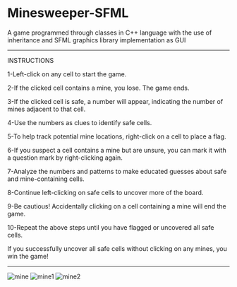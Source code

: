 # Minesweeper-SFML
A game programmed through classes in C++ language with the use of inheritance and SFML graphics library implementation as GUI 


________________________________________________________________________________________________________________________________________________________________________________________________________________________________

INSTRUCTIONS

1-Left-click on any cell to start the game.

2-If the clicked cell contains a mine, you lose. The game ends.

3-If the clicked cell is safe, a number will appear, indicating the number of mines adjacent to that cell.

4-Use the numbers as clues to identify safe cells.

5-To help track potential mine locations, right-click on a cell to place a flag.

6-If you suspect a cell contains a mine but are unsure, you can mark it with a question mark by right-clicking again.

7-Analyze the numbers and patterns to make educated guesses about safe and mine-containing cells.

8-Continue left-clicking on safe cells to uncover more of the board.

9-Be cautious! Accidentally clicking on a cell containing a mine will end the game.

10-Repeat the above steps until you have flagged or uncovered all safe cells.

If you successfully uncover all safe cells without clicking on any mines, you win the game!

________________________________________________________________________________________________________________________________________________________________________________________________________________________________
![mine](https://github.com/AbdCoded/Minesweeper-SFML/assets/105659099/a298f5cb-8c87-4a13-919a-d43665453cef)
![mine1](https://github.com/AbdCoded/Minesweeper-SFML/assets/105659099/3d69a387-83e6-451c-96c1-5bce7e671e22)
![mine2](https://github.com/AbdCoded/Minesweeper-SFML/assets/105659099/1d2eb77a-8bff-4097-aac2-34e805651130)

